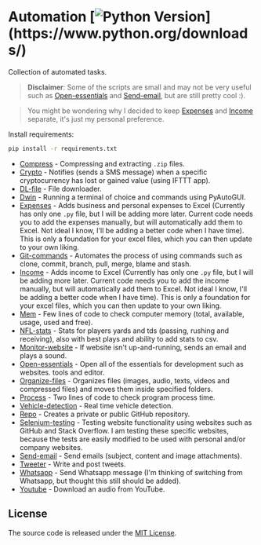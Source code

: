 # Automation [![Python Version](https://img.shields.io/badge/python-3.6.1-brightgreen.svg?)](https://www.python.org/downloads/)

Collection of automated tasks.

> **Disclaimer**: Some of the scripts are small and may not be very useful such as [Open-essentials](https://github.com/endormi/automation/blob/master/open-essentials/essentials.py) and [Send-email](https://github.com/endormi/automation/blob/master/send-email/email.py), but are still pretty cool :).

> You might be wondering why I decided to keep [Expenses](https://github.com/endormi/automation/blob/master/expenses/expense.py) and [Income](https://github.com/endormi/automation/blob/master/income/income.py) separate, it's just my personal preference.

Install requirements:

```sh
pip install -r requirements.txt
```

- [Compress](https://github.com/endormi/automation/blob/master/compress) - Compressing and extracting `.zip` files.
- [Crypto](https://github.com/endormi/automation/blob/master/crypto/crypto.py) - Notifies (sends a SMS message) when a specific cryptocurrency has lost or gained value (using IFTTT app).
- [DL-file](https://github.com/endormi/automation/blob/master/dl-file/dl.py) - File downloader.
- [Dwin](https://github.com/endormi/automation/blob/master/dwin/dwin.py) - Running a terminal of choice and commands using PyAutoGUI.
- [Expenses](https://github.com/endormi/automation/blob/master/expenses/expense.py) - Adds business and personal expenses to Excel (Currently has only one `.py` file, but I will be adding more later. Current code needs you to add the expenses manually, but will automatically add them to Excel. Not ideal I know, I'll be adding a better code when I have time). This is only a foundation for your excel files, which you can then update to your own liking.
- [Git-commands](https://github.com/endormi/automation/blob/master/git-commands/commands.py) - Automates the process of using commands such as clone, commit, branch, pull, merge, blame and stash.
- [Income](https://github.com/endormi/automation/blob/master/income/income.py) - Adds income to Excel (Currently has only one `.py` file, but I will be adding more later. Current code needs you to add the income manually, but will automatically add them to Excel. Not ideal I know, I'll be adding a better code when I have time). This is only a foundation for your excel files, which you can then update to your own liking.
- [Mem](https://github.com/endormi/automation/blob/master/mem/memory.py) - Few lines of code to check computer memory (total, available, usage, used and free).
- [NFL-stats](https://github.com/endormi/automation/blob/master/nfl-stats/stats.py) - Stats for players yards and tds (passing, rushing and receiving), also with best plays and ability to add stats to csv.
- [Monitor-website](https://github.com/endormi/automation/blob/master/monitor-website/web.py) - If website isn't up-and-running, sends an email and plays a sound.
- [Open-essentials](https://github.com/endormi/automation/blob/master/open-essentials/essentials.py) - Open all of the essentials for development such as websites. tools and editor.
- [Organize-files](https://github.com/endormi/automation/blob/master/organize-files/organizer.py) - Organizes files (images, audio, texts, videos and compressed files) and moves them inside specified folders.
- [Process](https://github.com/endormi/automation/blob/master/process/process.py) - Two lines of code to check program process time.
- [Vehicle-detection](https://github.com/endormi/automation/blob/master/vehicle-detection/detection.py) - Real time vehicle detection.
- [Repo](https://github.com/endormi/automation/tree/master/repo) - Creates a private or public GitHub repository.
- [Selenium-testing](https://github.com/endormi/automation/tree/master/selenium-testing) - Testing website functionality using websites such as GitHub and Stack Overflow. I am testing these specific websites, because the tests are easily modified to be used with personal and/or company websites.
- [Send-email](https://github.com/endormi/automation/blob/master/send-email/email.py) - Send emails (subject, content and image attachments).
- [Tweeter](https://github.com/endormi/automation/blob/master/tweeter/tweet.py) - Write and post tweets.
- [Whatsapp](https://github.com/endormi/automation/blob/master/whatsapp/msg.py) - Send Whatsapp message (I'm thinking of switching from Whatsapp, but thought this still should be added).
- [Youtube](https://github.com/endormi/automation/blob/master/youtube/dl.py) - Download an audio from YouTube.

## License

The source code is released under the [MIT License](https://github.com/endormi/automation/blob/master/LICENSE).
